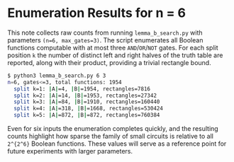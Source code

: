 # Enumeration Results for n = 6

This note collects raw counts from running `lemma_b_search.py` with
parameters `(n=6, max_gates=3)`. The script enumerates all Boolean
functions computable with at most three `AND`/`OR`/`NOT` gates.
For each split position `k` the number of distinct left and right
halves of the truth table are reported, along with their product,
providing a trivial rectangle bound.

```bash
$ python3 lemma_b_search.py 6 3
n=6, gates<=3, total functions: 1954
  split k=1: |A|=4, |B|=1954, rectangles=7816
  split k=2: |A|=14, |B|=1953, rectangles=27342
  split k=3: |A|=84, |B|=1910, rectangles=160440
  split k=4: |A|=318, |B|=1668, rectangles=530424
  split k=5: |A|=872, |B|=872, rectangles=760384
```

Even for six inputs the enumeration completes quickly, and the
resulting counts highlight how sparse the family of small circuits is
relative to all `2^{2^6}` Boolean functions.  These values will serve
as a reference point for future experiments with larger parameters.

